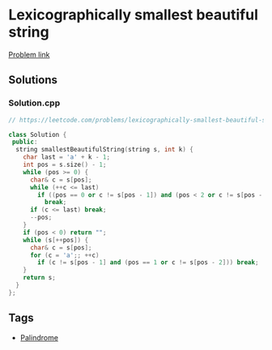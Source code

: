 # Lexicographically smallest beautiful string

[Problem link](https://leetcode.com/problems/lexicographically-smallest-beautiful-string/)

## Solutions


### Solution.cpp
```cpp
// https://leetcode.com/problems/lexicographically-smallest-beautiful-string/

class Solution {
 public:
  string smallestBeautifulString(string s, int k) {
    char last = 'a' + k - 1;
    int pos = s.size() - 1;
    while (pos >= 0) {
      char& c = s[pos];
      while (++c <= last)
        if ((pos == 0 or c != s[pos - 1]) and (pos < 2 or c != s[pos - 2]))
          break;
      if (c <= last) break;
      --pos;
    }
    if (pos < 0) return "";
    while (s[++pos]) {
      char& c = s[pos];
      for (c = 'a';; ++c)
        if (c != s[pos - 1] and (pos == 1 or c != s[pos - 2])) break;
    }
    return s;
  }
};
```
## Tags

* [Palindrome](/Collections/palindrome.md#palindrome)
